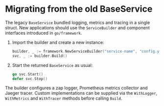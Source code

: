 # Migrating from the old BaseService

The legacy `BaseService` bundled logging, metrics and tracing in a single struct.
New applications should use the `ServiceBuilder` and component interfaces
introduced in `go/framework`.

1. Import the builder and create a new instance:
   ```go
   builder, _ := framework.NewServiceBuilder("service-name", "config.yaml")
   svc, _ := builder.Build()
   ```
2. Start the returned `BaseService` as usual:
   ```go
   go svc.Start()
   defer svc.Stop()
   ```

The builder configures a zap logger, Prometheus metrics collector and Jaeger
tracer. Custom implementations can be supplied via the `WithLogger`,
`WithMetrics` and `WithTracer` methods before calling `Build`.
